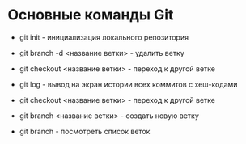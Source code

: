# Основные команды Git

* git init - инициализация локального репозитория

* git branch -d <название ветки> - удалить ветку

* git checkout <название ветки> - переход к другой ветке

* git log - вывод на экран истории всех коммитов с хеш-кодами

* git checkout <название ветки> - переход к другой ветке

* git branch <название ветки> - создать новую ветку

* git branch - посмотреть список веток